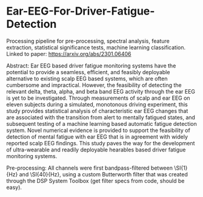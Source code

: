 # Ear-EEG-For-Driver-Fatigue-Detection
Processing pipeline for pre-processing, spectral analysis, feature extraction, statistical significance tests, machine learning classification. Linked to paper: https://arxiv.org/abs/2301.06406 

Abstract: Ear EEG based driver fatigue monitoring systems have the potential to provide a seamless, efficient, and feasibly deployable alternative to existing scalp EEG based systems, which are often cumbersome and impractical. However, the feasibility of detecting the relevant delta, theta, alpha, and beta band EEG activity through the ear EEG is yet to be investigated. Through measurements of scalp and ear EEG on eleven subjects during a simulated, monotonous driving experiment, this study provides statistical analysis of characteristic ear EEG changes that are associated with the transition from alert to mentally fatigued states, and subsequent testing of a machine learning based automatic fatigue detection system. Novel numerical evidence is provided to support the feasibility of detection of mental fatigue with ear EEG that is in agreement with widely reported scalp EEG findings. This study paves the way for the development of ultra-wearable and readily deployable hearables based driver fatigue monitoring systems. 

Pre-processing: All channels were first bandpass-filtered between \SI{1}{Hz} and \SI{40}{Hz}, using a custom Butterworth filter that was created through the DSP System Toolbox (get filter specs from code, should be easy).
